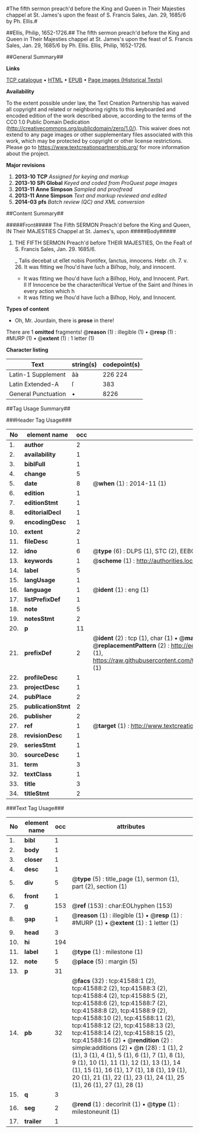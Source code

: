 #The fifth sermon preach'd before the King and Queen in Their Majesties chappel at St. James's upon the feast of S. Francis Sales, Jan. 29, 1685/6 by Ph. Ellis.#

##Ellis, Philip, 1652-1726.##
The fifth sermon preach'd before the King and Queen in Their Majesties chappel at St. James's upon the feast of S. Francis Sales, Jan. 29, 1685/6 by Ph. Ellis.
Ellis, Philip, 1652-1726.

##General Summary##

**Links**

[TCP catalogue](http://www.ota.ox.ac.uk/tcp/)  • 
[HTML](http://tei.it.ox.ac.uk/tcp/Texts-HTML/free/A39/A39283.html)  • 
[EPUB](http://tei.it.ox.ac.uk/tcp/Texts-EPUB/free/A39/A39283.epub) • 
[Page images (Historical Texts)](https://historicaltexts.jisc.ac.uk/eebo-08703796e)

**Availability**

To the extent possible under law, the Text Creation Partnership has waived all copyright and related or neighboring rights to this keyboarded and encoded edition of the work described above, according to the terms of the CC0 1.0 Public Domain Dedication (http://creativecommons.org/publicdomain/zero/1.0/). This waiver does not extend to any page images or other supplementary files associated with this work, which may be protected by copyright or other license restrictions. Please go to https://www.textcreationpartnership.org/ for more information about the project.

**Major revisions**

1. __2013-10__ __TCP__ *Assigned for keying and markup*
1. __2013-10__ __SPi Global__ *Keyed and coded from ProQuest page images*
1. __2013-11__ __Anne Simpson__ *Sampled and proofread*
1. __2013-11__ __Anne Simpson__ *Text and markup reviewed and edited*
1. __2014-03__ __pfs__ *Batch review (QC) and XML conversion*

##Content Summary##

#####Front#####
The Fifth SERMON Preach'd before the King and Queen, IN Their MAJESTIES Chappel at St. James's, upon
#####Body#####

1. THE FIFTH SERMON Preach'd before THEIR MAJESTIES, On the Feaſt of S. Francis Sales, Jan. 29. 1685/6.

    _ Talis decebat ut eſſet nobis Pontifex, ſanctus, innocens. Hebr. ch. 7. v. 26. It was fitting we ſhou'd have ſuch a Biſhop, holy, and innocent.

      * It was fitting we ſhou'd have ſuch a Biſhop, Holy, and Innocent.
Part. II If Innocence be the characteriſtical Vertue of the Saint and ſhines in every action which h
      * It was fitting we ſhou'd have ſuch a Biſhop, Holy, and Innocent.

**Types of content**

  * Oh, Mr. Jourdain, there is **prose** in there!

There are 1 **omitted** fragments! 
 @__reason__ (1) : illegible (1)  •  @__resp__ (1) : #MURP (1)  •  @__extent__ (1) : 1 letter (1)

**Character listing**


|Text|string(s)|codepoint(s)|
|---|---|---|
|Latin-1 Supplement|âà|226 224|
|Latin Extended-A|ſ|383|
|General Punctuation|•|8226|

##Tag Usage Summary##

###Header Tag Usage###

|No|element name|occ|attributes|
|---|---|---|---|
|1.|__author__|2||
|2.|__availability__|1||
|3.|__biblFull__|1||
|4.|__change__|5||
|5.|__date__|8| @__when__ (1) : 2014-11 (1)|
|6.|__edition__|1||
|7.|__editionStmt__|1||
|8.|__editorialDecl__|1||
|9.|__encodingDesc__|1||
|10.|__extent__|2||
|11.|__fileDesc__|1||
|12.|__idno__|6| @__type__ (6) : DLPS (1), STC (2), EEBO-CITATION (1), OCLC (1), VID (1)|
|13.|__keywords__|1| @__scheme__ (1) : http://authorities.loc.gov/ (1)|
|14.|__label__|5||
|15.|__langUsage__|1||
|16.|__language__|1| @__ident__ (1) : eng (1)|
|17.|__listPrefixDef__|1||
|18.|__note__|5||
|19.|__notesStmt__|2||
|20.|__p__|11||
|21.|__prefixDef__|2| @__ident__ (2) : tcp (1), char (1)  •  @__matchPattern__ (2) : ([0-9\-]+):([0-9IVX]+) (1), (.+) (1)  •  @__replacementPattern__ (2) : http://eebo.chadwyck.com/downloadtiff?vid=$1&page=$2 (1), https://raw.githubusercontent.com/textcreationpartnership/Texts/master/tcpchars.xml#$1 (1)|
|22.|__profileDesc__|1||
|23.|__projectDesc__|1||
|24.|__pubPlace__|2||
|25.|__publicationStmt__|2||
|26.|__publisher__|2||
|27.|__ref__|1| @__target__ (1) : http://www.textcreationpartnership.org/docs/. (1)|
|28.|__revisionDesc__|1||
|29.|__seriesStmt__|1||
|30.|__sourceDesc__|1||
|31.|__term__|3||
|32.|__textClass__|1||
|33.|__title__|3||
|34.|__titleStmt__|2||


###Text Tag Usage###

|No|element name|occ|attributes|
|---|---|---|---|
|1.|__bibl__|1||
|2.|__body__|1||
|3.|__closer__|1||
|4.|__desc__|1||
|5.|__div__|5| @__type__ (5) : title_page (1), sermon (1), part (2), section (1)|
|6.|__front__|1||
|7.|__g__|153| @__ref__ (153) : char:EOLhyphen (153)|
|8.|__gap__|1| @__reason__ (1) : illegible (1)  •  @__resp__ (1) : #MURP (1)  •  @__extent__ (1) : 1 letter (1)|
|9.|__head__|3||
|10.|__hi__|194||
|11.|__label__|1| @__type__ (1) : milestone (1)|
|12.|__note__|5| @__place__ (5) : margin (5)|
|13.|__p__|31||
|14.|__pb__|32| @__facs__ (32) : tcp:41588:1 (2), tcp:41588:2 (2), tcp:41588:3 (2), tcp:41588:4 (2), tcp:41588:5 (2), tcp:41588:6 (2), tcp:41588:7 (2), tcp:41588:8 (2), tcp:41588:9 (2), tcp:41588:10 (2), tcp:41588:11 (2), tcp:41588:12 (2), tcp:41588:13 (2), tcp:41588:14 (2), tcp:41588:15 (2), tcp:41588:16 (2)  •  @__rendition__ (2) : simple:additions (2)  •  @__n__ (28) : 1 (1), 2 (1), 3 (1), 4 (1), 5 (1), 6 (1), 7 (1), 8 (1), 9 (1), 10 (1), 11 (1), 12 (1), 13 (1), 14 (1), 15 (1), 16 (1), 17 (1), 18 (1), 19 (1), 20 (1), 21 (1), 22 (1), 23 (1), 24 (1), 25 (1), 26 (1), 27 (1), 28 (1)|
|15.|__q__|3||
|16.|__seg__|2| @__rend__ (1) : decorInit (1)  •  @__type__ (1) : milestoneunit (1)|
|17.|__trailer__|1||
